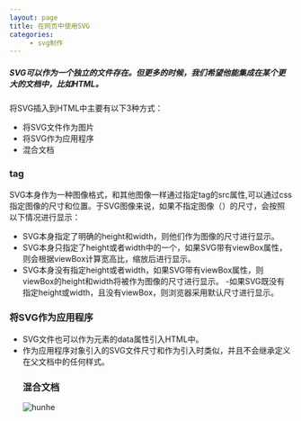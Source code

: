 ```yaml
---
layout: page
title: 在网页中使用SVG
categories:
     - svg制作
---
```




##### SVG可以作为一个独立的文件存在。但更多的时候，我们希望他能集成在某个更大的文档中，比如HTML。
将SVG插入到HTML中主要有以下3种方式：
- 将SVG文件作为图片
- 将SVG作为应用程序
- 混合文档

### <img>tag
SVG本身作为一种图像格式，和其他图像一样通过指定<img>tag的src属性,可以通过css指定图像的尺寸和位置。于SVG图像来说，如果不指定图像（<img>）的尺寸，会按照以下情况进行显示：
- SVG本身指定了明确的height和width，则他们作为图像的尺寸进行显示。
- SVG本身只指定了height或者width中的一个，如果SVG带有viewBox属性，则会根据viewBox计算宽高比，缩放后进行显示。
- SVG本身没有指定height或者width，如果SVG带有viewBox属性，则viewBox的height和width将被作为图像的尺寸进行显示。
-如果SVG既没有指定height或width，且没有viewBox，则浏览器采用默认尺寸进行显示。

### 将SVG作为应用程序
- SVG文件也可以作为<object>元素的data属性引入HTML中。
- 作为应用程序对象引入的SVG文件尺寸和作为<img>引入时类似，并且不会继承定义在父文档中的任何样式。


### 混合文档
![hunhe](https://gitee.com/hukaif/hukaif/raw/gh-pages/assets/images/hunhe.png)